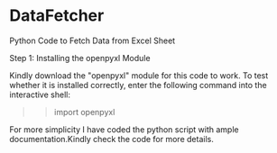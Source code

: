 # DataFetcher
Python Code to Fetch Data from Excel Sheet

Step 1: Installing the openpyxl Module

Kindly download the "openpyxl" module for this code to work. To test whether it is installed correctly, enter the following command into the interactive shell:
>> import openpyxl

For more simplicity I have coded the python script with ample documentation.Kindly check the code for more details.
